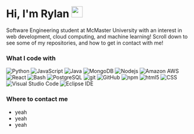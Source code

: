 # Hi, I'm Rylan <img src="https://raw.githubusercontent.com/MartinHeinz/MartinHeinz/master/wave.gif" width="30px">
Software Engineering student at McMaster University with an interest in web development, cloud computing, and machine learning! Scroll down to see some of my repositories, and how to get in contact with me!

### What I code with

<p>
  
  <img alt="Python" src="https://img.shields.io/badge/-Python-3776AB?style=flat-square&logo=java&logoColor=white" />
  
  <img alt="JavaScript" src="https://img.shields.io/badge/-JavaScript-F7DF1E?style=flat-square&logo=javascript&logoColor=white"/>
 
  <img alt="Java" src="https://img.shields.io/badge/-Java-007396?style=flat-square&logo=java&logoColor=white" />
  
  <img alt="MongoDB" src="https://img.shields.io/badge/-MongoDB-13aa52?style=flat-square&logo=mongodb&logoColor=white" />
  
  <img alt="Nodejs" src="https://img.shields.io/badge/-Nodejs-43853d?style=flat-square&logo=Node.js&logoColor=white" />
  
  <img alt="Amazon AWS" src="https://img.shields.io/badge/-AWS-232F3E?style=flat-square&logo=amazon-aws&logoColor=white" />
   
  <img alt="React" src="https://img.shields.io/badge/-React-45b8d8?style=flat-square&logo=react&logoColor=white" />
  
  <img alt="Bash" src="https://img.shields.io/badge/-Bash-4EAA25?style=flat-square&logo=gnu-bash&logoColor=white" />
  
  <img alt="PostgreSQL" src="https://img.shields.io/badge/-PostgreSQL-336791?style=flat-square&logo=postgresql&logoColor=white" />

  <img alt="git" src="https://img.shields.io/badge/-Git-F05032?style=flat-square&logo=git&logoColor=white" />

  <img alt="GitHub" src="https://img.shields.io/badge/-GitHub-181717?style=flat-square&logo=github&logoColor=white" />
  
  <img alt="npm" src="https://img.shields.io/badge/-npm-CB3837?style=flat-square&logo=npm&logoColor=white" />
  
  <img alt="html5" src="https://img.shields.io/badge/-HTML5-E34F26?style=flat-square&logo=html5&logoColor=white" />

  <img alt="CSS" src="https://img.shields.io/badge/-CSS-1572B6?style=flat-square&logo=css3&logoColor=white" />
  
  <img alt="Visual Studio Code" src="https://img.shields.io/badge/-Visual_Studio_Code-007ACC?style=flat-square&logo=visual-studio-code&logoColor=white" />
  
  <img alt="Eclipse IDE" src="https://img.shields.io/badge/-Eclipse_IDE-2C2255?style=flat-square&logo=eclipse-ide&logoColor=white" />

</p>

### Where to contact me

- yeah
- yeah
- yeah



<!--
**rylan04/rylan04** is a ✨ _special_ ✨ repository because its `README.md` (this file) appears on your GitHub profile.

Here are some ideas to get you started:

- 🔭 I’m currently working on ...
- 🌱 I’m currently learning ...
- 👯 I’m looking to collaborate on ...
- 🤔 I’m looking for help with ...
- 💬 Ask me about ...
- 📫 How to reach me: ...
- 😄 Pronouns: ...
- ⚡ Fun fact: ...
-->
